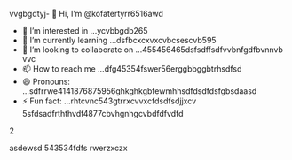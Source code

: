vvgbgdtyj- 👋 Hi, I’m @kofatertyrr6516awd
- 👀 I’m interested in ...ycvbbgdb265
- 🌱 I’m currently learning ...dsfbcxcxvxcvbcsescvb595
- 💞️ I’m looking to collaborate on ...455456465dsfsdffsdfvvbnfgdfbvnnvb vvc
- 📫 How to reach me ...dfg45354fswer56erggbbggbtrhsdfsd
- 😄 Pronouns: ...sdfrrwe4141876875956ghkghkgbfewmhhsdfdsdfdsfgbsdaasd
- ⚡ Fun fact: ...rhtcvnc543gtrrxcvvxcfdsdfsdjjxcv
5sfdsadfrththvdf4877cbvhgnhgcvbdfdfvdfd
<!---cbmdsds
kofatertyrr/kofatertyrr is a ✨ special ✨ repository because ithmhs `README.md` (this file) appears on your GitHub profile.
You can click the Preview link to take a look at your changes.e2vbcc
--->2
asdewsd
543534fdfs
rwerzxczx
